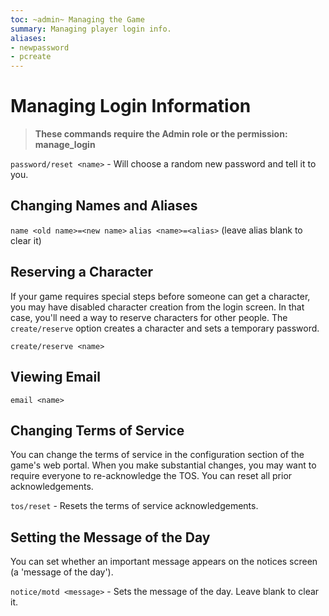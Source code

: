 ```yaml
---
toc: ~admin~ Managing the Game
summary: Managing player login info.
aliases:
- newpassword
- pcreate
---
```

# Managing Login Information

> **These commands require the Admin role or the permission: manage\_login**

`password/reset <name>` - Will choose a random new password and tell it to you.

## Changing Names and Aliases

`name <old name>=<new name>`
`alias <name>=<alias>` (leave alias blank to clear it)

## Reserving a Character

If your game requires special steps before someone can get a character, you may have disabled character creation from the login screen.  In that case, you'll need a way to reserve characters for other people.  The `create/reserve` option creates a character and sets a temporary password.

`create/reserve <name>`

## Viewing Email

`email <name>`

## Changing Terms of Service

You can change the terms of service in the configuration section of the game's web portal.  When you make substantial changes, you may want to require everyone to re-acknowledge the TOS.  You can reset all prior acknowledgements.

`tos/reset` - Resets the terms of service acknowledgements.

## Setting the Message of the Day

You can set whether an important message appears on the notices screen (a 'message of the day').

`notice/motd <message>` - Sets the message of the day.  Leave blank to clear it.
